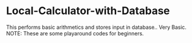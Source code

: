 # Local-Calculator-with-Database
This performs basic arithmetics and stores input in database.. Very Basic. NOTE: These are some playaround codes for beginners. 
